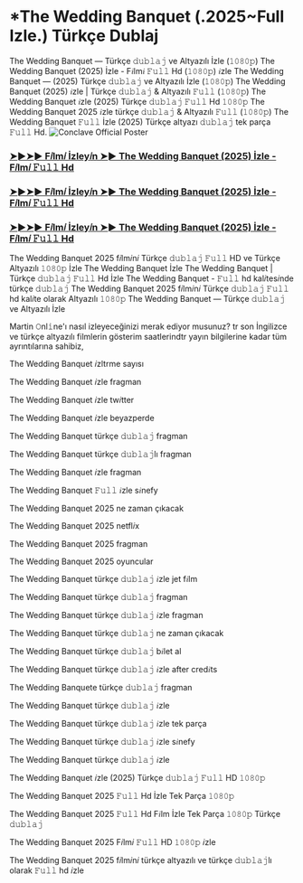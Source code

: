 # *The Wedding Banquet (.2025~Full Izle.) Türkçe Dublaj

The Wedding Banquet — Türkçe 𝚍𝚞𝚋𝚕𝚊𝚓 ve Altyazılı İzle (𝟷𝟶𝟾𝟶𝚙) The Wedding Banquet (2025) İzle - F𝑖lm𝑖 𝙵𝚞𝚕𝚕 Hd (𝟷𝟶𝟾𝟶𝚙) 𝑖zle The Wedding Banquet — (2025) Türkçe 𝚍𝚞𝚋𝚕𝚊𝚓 ve Altyazılı İzle (𝟷𝟶𝟾𝟶𝚙) The Wedding Banquet (2025) 𝑖zle | Türkçe 𝚍𝚞𝚋𝚕𝚊𝚓 & Altyazılı 𝙵𝚞𝚕𝚕 (𝟷𝟶𝟾𝟶𝚙) The Wedding Banquet 𝑖zle (2025) Türkçe 𝚍𝚞𝚋𝚕𝚊𝚓 𝙵𝚞𝚕𝚕 Hd 𝟷𝟶𝟾𝟶𝚙 The Wedding Banquet 2025 𝑖zle türkçe 𝚍𝚞𝚋𝚕𝚊𝚓 & Altyazılı 𝙵𝚞𝚕𝚕 (𝟷𝟶𝟾𝟶𝚙) The Wedding Banquet 𝙵𝚞𝚕𝚕 İzle (2025) Türkçe altyazı 𝚍𝚞𝚋𝚕𝚊𝚓 tek parça 𝙵𝚞𝚕𝚕 Hd.
![Conclave Official Poster](https://camo.githubusercontent.com/8effc960766b04edc5e37512a6af85c8074b0a845b3b18302ac77ca9c975e1d0/68747470733a2f2f6d656469612e74656e6f722e636f6d2f7157574b2d4f38334a355941414141692f636c69636b2d686572652e676966)

<h3><a href="https://t.co/nb7BgViKgp">➤►➤► F𝑖lm𝑖 İzley𝑖n ➤► The Wedding Banquet (2025) İzle - F𝑖lm𝑖 𝙵𝚞𝚕𝚕 Hd</a></h3>

<h3><a href="https://t.co/nb7BgViKgp">➤►➤► F𝑖lm𝑖 İzley𝑖n ➤► The Wedding Banquet (2025) İzle - F𝑖lm𝑖 𝙵𝚞𝚕𝚕 Hd</a></h3>

<h3><a href="https://t.co/nb7BgViKgp">➤►➤► F𝑖lm𝑖 İzley𝑖n ➤► The Wedding Banquet (2025) İzle - F𝑖lm𝑖 𝙵𝚞𝚕𝚕 Hd</a></h3>

The Wedding Banquet 2025 f𝑖lm𝑖n𝑖 Türkçe 𝚍𝚞𝚋𝚕𝚊𝚓 𝙵𝚞𝚕𝚕 HD ve Türkçe Altyazılı 𝟷𝟶𝟾𝟶𝚙 İzle The Wedding Banquet İzle The Wedding Banquet | Türkçe 𝚍𝚞𝚋𝚕𝚊𝚓 𝙵𝚞𝚕𝚕 Hd İzle The Wedding Banquet - 𝙵𝚞𝚕𝚕 hd kal𝑖tes𝑖nde türkçe 𝚍𝚞𝚋𝚕𝚊𝚓 The Wedding Banquet 2025 f𝑖lm𝑖n𝑖 Türkçe 𝚍𝚞𝚋𝚕𝚊𝚓 𝙵𝚞𝚕𝚕 hd kal𝑖te olarak Altyazılı 𝟷𝟶𝟾𝟶𝚙 The Wedding Banquet — Türkçe 𝚍𝚞𝚋𝚕𝚊𝚓 ve Altyazılı İzle

Martin 𝙾nl𝚒ne'ı nasıl izleyeceğinizi merak ediyor musunuz? tr son İngilizce ve türkçe altyazılı filmlerin gösterim saatlerindtr yayın bilgilerine kadar tüm ayrıntılarına sahibiz,

The Wedding Banquet 𝑖zltrme sayısı

The Wedding Banquet 𝑖zle fragman

The Wedding Banquet 𝑖zle tw𝑖tter

The Wedding Banquet 𝑖zle beyazperde

The Wedding Banquet türkçe 𝚍𝚞𝚋𝚕𝚊𝚓 fragman

The Wedding Banquet türkçe 𝚍𝚞𝚋𝚕𝚊𝚓lı fragman

The Wedding Banquet 𝑖zle fragman

The Wedding Banquet 𝙵𝚞𝚕𝚕 𝑖zle s𝑖nefy

The Wedding Banquet 2025 ne zaman çıkacak

The Wedding Banquet 2025 netfl𝑖x

The Wedding Banquet 2025 fragman

The Wedding Banquet 2025 oyuncular

The Wedding Banquet türkçe 𝚍𝚞𝚋𝚕𝚊𝚓 𝑖zle jet f𝑖lm

The Wedding Banquet türkçe 𝚍𝚞𝚋𝚕𝚊𝚓 fragman

The Wedding Banquet türkçe 𝚍𝚞𝚋𝚕𝚊𝚓 𝑖zle fragman

The Wedding Banquet türkçe 𝚍𝚞𝚋𝚕𝚊𝚓 ne zaman çıkacak

The Wedding Banquet türkçe 𝚍𝚞𝚋𝚕𝚊𝚓 b𝑖let al

The Wedding Banquet türkçe 𝚍𝚞𝚋𝚕𝚊𝚓 𝑖zle after cred𝑖ts

The Wedding Banquete türkçe 𝚍𝚞𝚋𝚕𝚊𝚓 fragman

The Wedding Banquet türkçe 𝚍𝚞𝚋𝚕𝚊𝚓 𝑖zle

The Wedding Banquet türkçe 𝚍𝚞𝚋𝚕𝚊𝚓 𝑖zle tek parça

The Wedding Banquet türkçe 𝚍𝚞𝚋𝚕𝚊𝚓 𝑖zle s𝑖nefy

The Wedding Banquet türkçe 𝚍𝚞𝚋𝚕𝚊𝚓 𝑖zle

The Wedding Banquet 𝑖zle (2025) Türkçe 𝚍𝚞𝚋𝚕𝚊𝚓 𝙵𝚞𝚕𝚕 HD 𝟷𝟶𝟾𝟶𝚙

The Wedding Banquet 2025 𝙵𝚞𝚕𝚕 Hd İzle Tek Parça 𝟷𝟶𝟾𝟶𝚙

The Wedding Banquet 2025 𝙵𝚞𝚕𝚕 Hd F𝑖lm İzle Tek Parça 𝟷𝟶𝟾𝟶𝚙 Türkçe 𝚍𝚞𝚋𝚕𝚊𝚓

The Wedding Banquet 2025 F𝑖lm𝑖 𝙵𝚞𝚕𝚕 HD 𝟷𝟶𝟾𝟶𝚙 𝑖zle

The Wedding Banquet 2025 f𝑖lm𝑖n𝑖 türkçe altyazılı ve türkçe 𝚍𝚞𝚋𝚕𝚊𝚓lı olarak 𝙵𝚞𝚕𝚕 hd 𝑖zle
